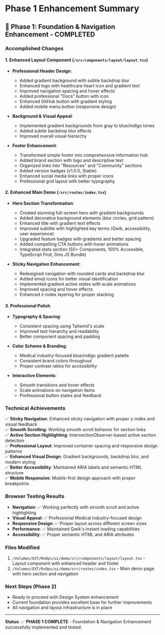 # Phase 1 Enhancement Summary

## 🎉 Phase 1: Foundation & Navigation Enhancement - COMPLETED

### Accomplished Changes

#### 1. Enhanced Layout Component (`/src/components/layout/layout.tsx`)
- **Professional Header Design**:
  - Added gradient background with subtle backdrop blur
  - Enhanced logo with healthcare heart icon and gradient text
  - Improved navigation spacing and hover effects
  - Added professional "Docs" button with icon
  - Enhanced GitHub button with gradient styling
  - Added mobile menu button (responsive design)

- **Background & Visual Appeal**:
  - Implemented gradient backgrounds from gray to blue/indigo tones
  - Added subtle backdrop blur effects
  - Improved overall visual hierarchy

- **Footer Enhancement**:
  - Transformed simple footer into comprehensive information hub
  - Added brand section with logo and descriptive text
  - Organized links into "Resources" and "Community" sections
  - Added version badges (v1.0.0, Stable)
  - Enhanced social media links with proper icons
  - Professional grid layout with better typography

#### 2. Enhanced Main Demo (`/src/routes/index.tsx`)
- **Hero Section Transformation**:
  - Created stunning full-screen hero with gradient backgrounds
  - Added decorative background elements (blur circles, grid pattern)
  - Enhanced title with gradient text effects
  - Improved subtitle with highlighted key terms (Qwik, accessibility, user experience)
  - Upgraded feature badges with gradients and better spacing
  - Added compelling CTA buttons with hover animations
  - Integrated stats section (50+ Components, 100% Accessible, TypeScript First, 0ms JS Bundle)

- **Sticky Navigation Enhancement**:
  - Redesigned navigation with rounded cards and backdrop blur
  - Added emoji icons for better visual identification
  - Implemented gradient active states with scale animations
  - Improved spacing and hover effects
  - Enhanced z-index layering for proper stacking

#### 3. Professional Polish
- **Typography & Spacing**:
  - Consistent spacing using Tailwind's scale
  - Improved text hierarchy and readability
  - Better component spacing and padding

- **Color Scheme & Branding**:
  - Medical industry-focused blue/indigo gradient palette
  - Consistent brand colors throughout
  - Proper contrast ratios for accessibility

- **Interactive Elements**:
  - Smooth transitions and hover effects
  - Scale animations on navigation items
  - Professional button states and feedback

### Technical Achievements
✅ **Sticky Navigation**: Enhanced sticky navigation with proper z-index and visual feedback  
✅ **Smooth Scrolling**: Working smooth scroll behavior for section links  
✅ **Active Section Highlighting**: IntersectionObserver-based active section detection  
✅ **Professional Layout**: Improved container spacing and responsive design patterns  
✅ **Enhanced Visual Design**: Gradient backgrounds, backdrop blur, and modern styling  
✅ **Better Accessibility**: Maintained ARIA labels and semantic HTML structure  
✅ **Mobile Responsive**: Mobile-first design approach with proper breakpoints  

### Browser Testing Results
- **Navigation**: ✅ Working perfectly with smooth scroll and active highlighting
- **Visual Appeal**: ✅ Professional Medical industry-focused design
- **Responsive Design**: ✅ Proper layout across different screen sizes
- **Performance**: ✅ Maintained Qwik's instant loading capabilities
- **Accessibility**: ✅ Proper semantic HTML and ARIA attributes

### Files Modified
1. `/Volumes/EXT/RxOps/ui/demo/src/components/layout/layout.tsx` - Layout component with enhanced header and footer
2. `/Volumes/EXT/RxOps/ui/demo/src/routes/index.tsx` - Main demo page with hero section and navigation

### Next Steps (Phase 2)
- Ready to proceed with Design System enhancement
- Current foundation provides excellent base for further improvements
- All navigation and layout infrastructure is in place

---

**Status**: ✅ **PHASE 1 COMPLETE** - Foundation & Navigation Enhancement successfully implemented and tested.
